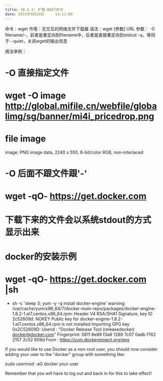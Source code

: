 ```yaml
---
title: 10.2.1: 扩展-WGET命令
date: 2015年9月24日	 14:11:00
---
```

 
命令：wget
作用：无交互的网络文件下载器
语法：wget [参数] URL
参数：
-0 filename/-，前者是重定向到filename中，后者是直接重定向到stdout
-q，等同于--quiet，关闭wget的输出信息
 
用法举例：
# -O 直接指定文件
# wget -O image http://global.mifile.cn/webfile/globalimg/sg/banner/mi4i_pricedrop.png
# file image
image: PNG image data, 2240 x 550, 8-bit/color RGB, non-interlaced
 
# -O 后面不跟文件跟'-'
# wget -qO- https://get.docker.com 
# 下载下来的文件会以系统stdout的方式显示出来
 
# docker的安装示例
# wget -qO- https://get.docker.com |sh
+ sh -c 'sleep 3; yum -y -q install docker-engine'
warning: /var/cache/yum/x86_64/7/docker-main-repo/packages/docker-engine-1.8.2-1.el7.centos.x86_64.rpm: Header V4 RSA/SHA1 Signature, key ID 2c52609d: NOKEY
Public key for docker-engine-1.8.2-1.el7.centos.x86_64.rpm is not installed
Importing GPG key 0x2C52609D:
 Userid     : "Docker Release Tool (releasedocker) <docker@docker.com>"
 Fingerprint: 5811 8e89 f3a9 1289 7c07 0adb f762 2157 2c52 609d
 From       : https://yum.dockerproject.org/gpg
 
If you would like to use Docker as a non-root user, you should now consider
adding your user to the "docker" group with something like:
 
  sudo usermod -aG docker your-user
 
Remember that you will have to log out and back in for this to take effect!
